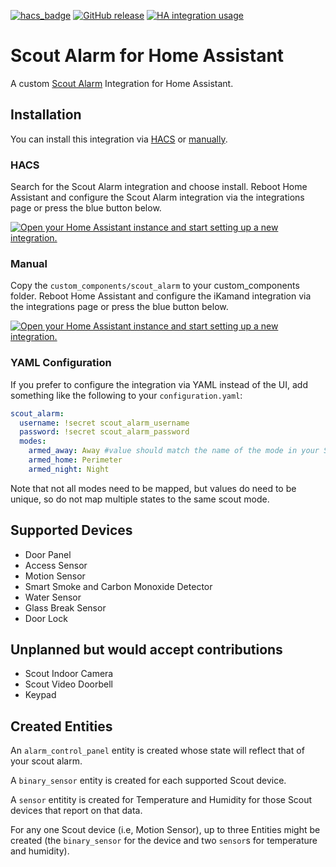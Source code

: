 [![hacs_badge](https://img.shields.io/badge/HACS-Default-orange.svg)](https://github.com/hacs/integration)
[![GitHub release](https://img.shields.io/github/release/andyalm/homeassistant-scout-alarm.svg)](https://github.com/andyalm/homeassistant-scout-alarm/releases)
[![HA integration usage](https://img.shields.io/badge/dynamic/json?color=41BDF5&logo=home-assistant&label=integration%20usage&suffix=%20installs&cacheSeconds=15600&url=https://analytics.home-assistant.io/custom_integrations.json&query=$.scout_alarm.total)](https://analytics.home-assistant.io/custom_integrations.json)

# Scout Alarm for Home Assistant

A custom [Scout Alarm](https://www.scoutalarm.com/) Integration for Home Assistant.

## Installation

You can install this integration via [HACS](#hacs) or [manually](#manual).

### HACS

Search for the Scout Alarm integration and choose install. Reboot Home Assistant and configure the Scout Alarm integration via the integrations page or press the blue button below.

[![Open your Home Assistant instance and start setting up a new integration.](https://my.home-assistant.io/badges/config_flow_start.svg)](https://my.home-assistant.io/redirect/config_flow_start/?domain=scout_alarm)


### Manual

Copy the `custom_components/scout_alarm` to your custom_components folder. Reboot Home Assistant and configure the iKamand integration via the integrations page or press the blue button below.

[![Open your Home Assistant instance and start setting up a new integration.](https://my.home-assistant.io/badges/config_flow_start.svg)](https://my.home-assistant.io/redirect/config_flow_start/?domain=scout_alarm)


### YAML Configuration

If you prefer to configure the integration via YAML instead of the UI, add something like the following to your `configuration.yaml`:

```yaml
scout_alarm:
  username: !secret scout_alarm_username
  password: !secret scout_alarm_password
  modes:
    armed_away: Away #value should match the name of the mode in your Scout system
    armed_home: Perimeter
    armed_night: Night
```

Note that not all modes need to be mapped, but values do need to be unique, so do not map multiple states to the same scout mode.

## Supported Devices

- Door Panel
- Access Sensor
- Motion Sensor
- Smart Smoke and Carbon Monoxide Detector
- Water Sensor
- Glass Break Sensor
- Door Lock

## Unplanned but would accept contributions

- Scout Indoor Camera
- Scout Video Doorbell
- Keypad

## Created Entities

An `alarm_control_panel` entity is created whose state will reflect that of your scout alarm.

A `binary_sensor` entity is created for each supported Scout device.  

A `sensor` entitity is created for Temperature and Humidity for those Scout devices that report on that data. 

For any one Scout device (i.e, Motion Sensor), up to three Entities might be created (the `binary_sensor` for the device and two `sensor`s for temperature and humidity).
